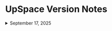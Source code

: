 # UpSpace Version Notes

<details>
    <summary>
        September 17, 2025
    </summary>
    <br>
    No recorded major changes.
</details>
